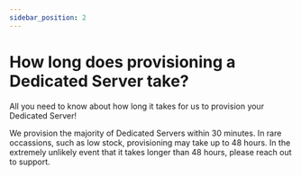 ```yaml
---
sidebar_position: 2
---
```


# How long does provisioning a Dedicated Server take?

All you need to know about how long it takes for us to provision your Dedicated Server!

We provision the majority of Dedicated Servers within 30 minutes. In rare occassions, such as low stock, provisioning may take up to 48 hours. In the extremely unlikely event that it takes longer than 48 hours, please reach out to support.